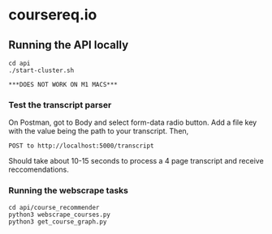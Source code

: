 # coursereq.io

## Running the API locally

``` 
cd api
./start-cluster.sh

***DOES NOT WORK ON M1 MACS***
```
### Test the transcript parser 
On Postman, got to Body and select form-data radio button. Add a file key with the value being the path to your transcript. Then,
```
POST to http://localhost:5000/transcript
```
Should take about 10-15 seconds to process a 4 page transcript and receive reccomendations.

### Running the webscrape tasks

```
cd api/course_recommender
python3 webscrape_courses.py
python3 get_course_graph.py
```
